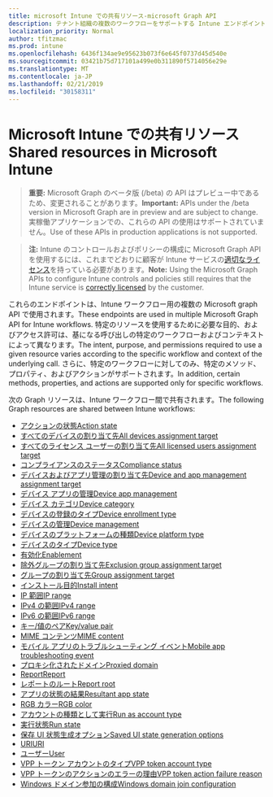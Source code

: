 ```yaml
---
title: microsoft Intune での共有リソース-microsoft Graph API
description: テナント組織の複数のワークフローをサポートする Intune エンドポイント (REST) の Microsoft Graph API の一覧を示します。
localization_priority: Normal
author: tfitzmac
ms.prod: intune
ms.openlocfilehash: 6436f134ae9e95623b073f6e645f0737d45d540e
ms.sourcegitcommit: 03421b75d717101a499e0b311890f5714056e29e
ms.translationtype: MT
ms.contentlocale: ja-JP
ms.lasthandoff: 02/21/2019
ms.locfileid: "30158311"
---
```

# <a name="shared-resources-in-microsoft-intune"></a><span data-ttu-id="d320e-103">Microsoft Intune での共有リソース</span><span class="sxs-lookup"><span data-stu-id="d320e-103">Shared resources in Microsoft Intune</span></span>

> <span data-ttu-id="d320e-104">**重要:** Microsoft Graph のベータ版 (/beta) の API はプレビュー中であるため、変更されることがあります。</span><span class="sxs-lookup"><span data-stu-id="d320e-104">**Important:** APIs under the /beta version in Microsoft Graph are in preview and are subject to change.</span></span> <span data-ttu-id="d320e-105">実稼働アプリケーションでの、これらの API の使用はサポートされていません。</span><span class="sxs-lookup"><span data-stu-id="d320e-105">Use of these APIs in production applications is not supported.</span></span>

> <span data-ttu-id="d320e-106">**注:** Intune のコントロールおよびポリシーの構成に Microsoft Graph API を使用するには、これまでどおりに顧客が Intune サービスの[適切なライセンス](https://www.microsoft.com/en-us/cloud-platform/microsoft-intune-pricing)を持っている必要があります。</span><span class="sxs-lookup"><span data-stu-id="d320e-106">**Note:** Using the Microsoft Graph APIs to configure Intune controls and policies still requires that the Intune service is [correctly licensed](https://www.microsoft.com/en-us/cloud-platform/microsoft-intune-pricing) by the customer.</span></span>

<span data-ttu-id="d320e-107">これらのエンドポイントは、Intune ワークフロー用の複数の Microsoft graph API で使用されます。</span><span class="sxs-lookup"><span data-stu-id="d320e-107">These endpoints are used in multiple Microsoft Graph API for Intune workflows.</span></span>  <span data-ttu-id="d320e-108">特定のリソースを使用するために必要な目的、およびアクセス許可は、基になる呼び出しの特定のワークフローおよびコンテキストによって異なります。</span><span class="sxs-lookup"><span data-stu-id="d320e-108">The intent, purpose, and permissions required to use a given resource varies according to the specific workflow and context of the underlying call.</span></span>  <span data-ttu-id="d320e-109">さらに、特定のワークフローに対してのみ、特定のメソッド、プロパティ、およびアクションがサポートされます。</span><span class="sxs-lookup"><span data-stu-id="d320e-109">In addition, certain methods, properties, and actions are supported only for specific workflows.</span></span>

<span data-ttu-id="d320e-110">次の Graph リソースは、Intune ワークフロー間で共有されます。</span><span class="sxs-lookup"><span data-stu-id="d320e-110">The following Graph resources are shared between Intune workflows:</span></span>

- [<span data-ttu-id="d320e-111">アクションの状態</span><span class="sxs-lookup"><span data-stu-id="d320e-111">Action state</span></span>](intune-shared-actionstate.md)
- [<span data-ttu-id="d320e-112">すべてのデバイスの割り当て先</span><span class="sxs-lookup"><span data-stu-id="d320e-112">All devices assignment target</span></span>](intune-shared-alldevicesassignmenttarget.md)
- [<span data-ttu-id="d320e-113">すべてのライセンス ユーザーの割り当て先</span><span class="sxs-lookup"><span data-stu-id="d320e-113">All licensed users assignment target</span></span>](intune-shared-alllicensedusersassignmenttarget.md)
- [<span data-ttu-id="d320e-114">コンプライアンスのステータス</span><span class="sxs-lookup"><span data-stu-id="d320e-114">Compliance status</span></span>](intune-shared-compliancestatus.md)
- [<span data-ttu-id="d320e-115">デバイスおよびアプリ管理の割り当て先</span><span class="sxs-lookup"><span data-stu-id="d320e-115">Device and app management assignment target</span></span>](intune-shared-deviceandappmanagementassignmenttarget.md)
- [<span data-ttu-id="d320e-116">デバイス アプリの管理</span><span class="sxs-lookup"><span data-stu-id="d320e-116">Device app management</span></span>](intune-shared-deviceappmanagement.md)
- [<span data-ttu-id="d320e-117">デバイス カテゴリ</span><span class="sxs-lookup"><span data-stu-id="d320e-117">Device category</span></span>](intune-shared-devicecategory.md)
- [<span data-ttu-id="d320e-118">デバイスの登録のタイプ</span><span class="sxs-lookup"><span data-stu-id="d320e-118">Device enrollment type</span></span>](intune-shared-deviceenrollmenttype.md)
- [<span data-ttu-id="d320e-119">デバイスの管理</span><span class="sxs-lookup"><span data-stu-id="d320e-119">Device management</span></span>](intune-shared-devicemanagement.md)
- [<span data-ttu-id="d320e-120">デバイスのプラットフォームの種類</span><span class="sxs-lookup"><span data-stu-id="d320e-120">Device platform type</span></span>](intune-shared-deviceplatformtype.md)
- [<span data-ttu-id="d320e-121">デバイスのタイプ</span><span class="sxs-lookup"><span data-stu-id="d320e-121">Device type</span></span>](intune-shared-devicetype.md)
- [<span data-ttu-id="d320e-122">有効化</span><span class="sxs-lookup"><span data-stu-id="d320e-122">Enablement</span></span>](intune-shared-enablement.md)
- [<span data-ttu-id="d320e-123">除外グループの割り当て先</span><span class="sxs-lookup"><span data-stu-id="d320e-123">Exclusion group assignment target</span></span>](intune-shared-exclusiongroupassignmenttarget.md)
- [<span data-ttu-id="d320e-124">グループの割り当て先</span><span class="sxs-lookup"><span data-stu-id="d320e-124">Group assignment target</span></span>](intune-shared-groupassignmenttarget.md)
- [<span data-ttu-id="d320e-125">インストール目的</span><span class="sxs-lookup"><span data-stu-id="d320e-125">Install intent</span></span>](intune-shared-installintent.md)
- [<span data-ttu-id="d320e-126">IP 範囲</span><span class="sxs-lookup"><span data-stu-id="d320e-126">IP range</span></span>](intune-shared-iprange.md)
- [<span data-ttu-id="d320e-127">IPv4 の範囲</span><span class="sxs-lookup"><span data-stu-id="d320e-127">IPv4 range</span></span>](intune-shared-ipv4range.md)
- [<span data-ttu-id="d320e-128">IPv6 の範囲</span><span class="sxs-lookup"><span data-stu-id="d320e-128">IPv6 range</span></span>](intune-shared-ipv6range.md)
- [<span data-ttu-id="d320e-129">キー/値のペア</span><span class="sxs-lookup"><span data-stu-id="d320e-129">Key/value pair</span></span>](intune-shared-keyvaluepair.md)
- [<span data-ttu-id="d320e-130">MIME コンテンツ</span><span class="sxs-lookup"><span data-stu-id="d320e-130">MIME content</span></span>](intune-shared-mimecontent.md)
- [<span data-ttu-id="d320e-131">モバイル アプリのトラブルシューティング イベント</span><span class="sxs-lookup"><span data-stu-id="d320e-131">Mobile app troubleshooting event</span></span>](intune-shared-mobileapptroubleshootingevent.md)
- [<span data-ttu-id="d320e-132">プロキシ化されたドメイン</span><span class="sxs-lookup"><span data-stu-id="d320e-132">Proxied domain</span></span>](intune-shared-proxieddomain.md)
- [<span data-ttu-id="d320e-133">Report</span><span class="sxs-lookup"><span data-stu-id="d320e-133">Report</span></span>](intune-shared-report.md)
- [<span data-ttu-id="d320e-134">レポートのルート</span><span class="sxs-lookup"><span data-stu-id="d320e-134">Report root</span></span>](intune-shared-reportroot.md)
- [<span data-ttu-id="d320e-135">アプリの状態の結果</span><span class="sxs-lookup"><span data-stu-id="d320e-135">Resultant app state</span></span>](intune-shared-resultantappstate.md)
- [<span data-ttu-id="d320e-136">RGB カラー</span><span class="sxs-lookup"><span data-stu-id="d320e-136">RGB color</span></span>](intune-shared-rgbcolor.md)
- [<span data-ttu-id="d320e-137">アカウントの種類として実行</span><span class="sxs-lookup"><span data-stu-id="d320e-137">Run as account type</span></span>](intune-shared-runasaccounttype.md)
- [<span data-ttu-id="d320e-138">実行状態</span><span class="sxs-lookup"><span data-stu-id="d320e-138">Run state</span></span>](intune-shared-runstate.md)
- [<span data-ttu-id="d320e-139">保存 UI 状態生成オプション</span><span class="sxs-lookup"><span data-stu-id="d320e-139">Saved UI state generation options</span></span>](intune-shared-saveduistategenerationoptions.md)
- [<span data-ttu-id="d320e-140">URI</span><span class="sxs-lookup"><span data-stu-id="d320e-140">URI</span></span>](intune-shared-uri.md)
- [<span data-ttu-id="d320e-141">ユーザー</span><span class="sxs-lookup"><span data-stu-id="d320e-141">User</span></span>](intune-shared-user.md)
- [<span data-ttu-id="d320e-142">VPP トークン アカウントのタイプ</span><span class="sxs-lookup"><span data-stu-id="d320e-142">VPP token account type</span></span>](intune-shared-vpptokenaccounttype.md)
- [<span data-ttu-id="d320e-143">VPP トークンのアクションのエラーの理由</span><span class="sxs-lookup"><span data-stu-id="d320e-143">VPP token action failure reason</span></span>](intune-shared-vpptokenactionfailurereason.md)
- [<span data-ttu-id="d320e-144">Windows ドメイン参加の構成</span><span class="sxs-lookup"><span data-stu-id="d320e-144">Windows domain join configuration</span></span>](intune-shared-windowsdomainjoinconfiguration.md)
